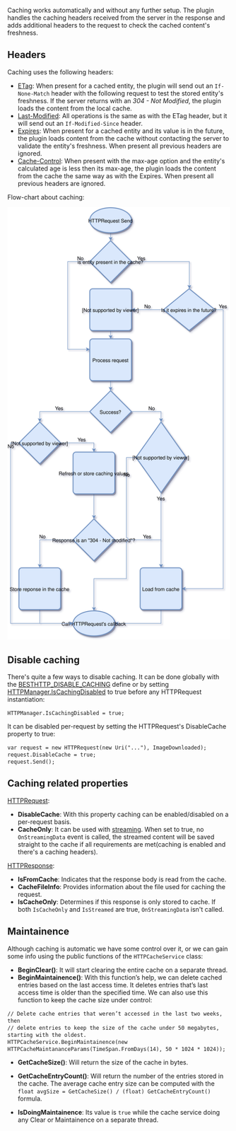 Caching works automatically and without any further setup. The plugin handles the caching headers received from the server in the response and adds additional headers to the request to check the cached content's freshness. 

## Headers

Caching uses the following headers:

- [ETag](https://developer.mozilla.org/en-US/docs/Web/HTTP/Headers/ETag): When present for a cached entity, the plugin will send out an `If-None-Match` header with the following request to test the stored entity's freshness. If the server returns with an *304 - Not Modified*, the plugin loads the content from the local cache.
- [Last-Modified](https://developer.mozilla.org/en-US/docs/Web/HTTP/Headers/Last-Modified): All operations is the same as with the ETag header, but it will send out an `If-Modified-Since` header.
- [Expires](https://developer.mozilla.org/en-US/docs/Web/HTTP/Headers/Expires): When present for a cached entity and its value is in the future, the plugin loads content from the cache without contacting the server to validate the entity's freshness. When present all previous headers are ignored.
- [Cache-Control](https://developer.mozilla.org/en-US/docs/Web/HTTP/Headers/Cache-Control): When present with the max-age option and the entity's calculated age is less then its max-age, the plugin loads the content from the cache the same way as with the Expires. When present all previous headers are ignored.

Flow-chart about caching:

![Caching Explained](media/CachingExplained.svg)

## Disable caching

There's quite a few ways to disable caching. It can be done globally with the [BESTHTTP_DISABLE_CACHING](../../7.GlobalTopics/HowToDisableFeatures.md) define or by setting [HTTPManager.IsCachingDisabled](../../7.GlobalTopics/GlobalSettings.md) to true before any HTTPRequest instantiation:
```language-csharp
HTTPManager.IsCachingDisabled = true;
```

It can be disabled per-request by setting the HTTPRequest's DisableCache property to true:
```language-csharp
var request = new HTTPRequest(new Uri("..."), ImageDownloaded);
request.DisableCache = true;
request.Send();
```

## Caching related properties

<u>HTTPRequest</u>:

- **DisableCache**: With this property caching can be enabled/disabled on a per-request basis.
- **CacheOnly**: It can be used with [streaming](DownloadStreaming.md). When set to true, no `OnStreamingData` event is called, the streamed content will be saved straight to the cache if all requirements are met(caching is enabled and there's a caching headers).

<u>HTTPResponse</u>:

- **IsFromCache**: Indicates that the response body is read from the cache.
- **CacheFileInfo**: Provides information about the file used for caching the request.
- **IsCacheOnly**: Determines if this response is only stored to cache. If both `IsCacheOnly` and `IsStreamed` are true, `OnStreamingData` isn't called.

## Maintainence

Although caching is automatic we have some control over it, or we can gain some info using the public functions of the `HTTPCacheService` class:

- **BeginClear()**: It will start clearing the entire cache on a separate thread.
- **BeginMaintainence()**: With this function’s help, we can delete cached entries based on the last access time. It deletes entries that’s last access time is older than the specified time. We can also use this function to keep the cache size under control:

```language-csharp
// Delete cache entries that weren’t accessed in the last two weeks, then
// delete entries to keep the size of the cache under 50 megabytes, starting with the oldest.
HTTPCacheService.BeginMaintainence(new HTTPCacheMaintananceParams(TimeSpan.FromDays(14), 50 * 1024 * 1024));
```


- **GetCacheSize()**: Will return the size of the cache in bytes.
- **GetCacheEntryCount()**: Will return the number of the entries stored in the cache. The average cache entry size can be computed with the `float avgSize = GetCacheSize() / (float) GetCacheEntryCount()` formula.

- **IsDoingMaintainence**: Its value is `true` while the cache service doing any Clear or Maintainence on a separate thread.